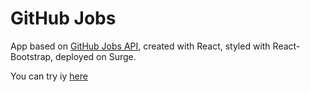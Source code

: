 # GitHub Jobs

App based on [GitHub Jobs API](https://jobs.github.com/api), created with React, styled with React-Bootstrap, deployed on Surge.

You can try iy [here](http://git-jobs-clone.surge.sh/)
